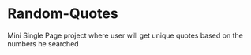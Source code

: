 # Random-Quotes
Mini Single Page project where user will get unique quotes based on the numbers he searched 
